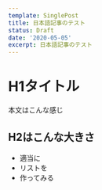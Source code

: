 ```yaml
---
template: SinglePost
title: 日本語記事のテスト
status: Draft
date: '2020-05-05'
excerpt: 日本語記事のテスト
---
```

# H1タイトル

本文はこんな感じ

## H2はこんな大きさ

* 適当に
* リストを
* 作ってみる
